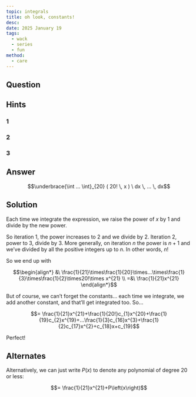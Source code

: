 ```yaml
---
topic: integrals
title: oh look, constants!
desc: 
date: 2025 January 19
tags:
  - wack
  - series
  - fun
method:
  - care
---
```



## Question
```math

```


## Hints

### 1

### 2

### 3


## Answer
```math
\underbrace{\int ... \int}_{20}
  ( 20! \, x )
\ dx \, ... \, dx
```


## Solution

Each time we integrate the expression, we raise the power of $x$ by $1$ and divide by the new power.

So iteration 1, the power increases to $2$ and we divide by $2$. Iteration 2, power to $3$, divide by $3$. More generally, on iteration $n$ the power is $n+1$ and we’ve divided by all the positive integers up to $n$. In other words, $n!$

So we end up with

```math
\begin{align*}
  &\ \frac{1}{21}\times\frac{1}{20}\times...\times\frac{1}{3}\times\frac{1}{2}\times20!\times x^{21}
  \\ =&\ \frac{1}{21}x^{21}
\end{align*}
```

But of course, we can’t forget the constants... each time we integrate, we add another constant, and that’ll get integrated too. So...

```math
= \frac{1}{21}x^{21}+\frac{1}{20!}c_{1}x^{20}+\frac{1}{19}c_{2}x^{19}+...\frac{1}{3}c_{16}x^{3}+\frac{1}{2}c_{17}x^{2}+c_{18}x+c_{19}
```

Perfect!


## Alternates

Alternatively, we can just write $P(x)$ to denote any polynomial of degree $20$ or less:

```math
= \frac{1}{21}x^{21}+P\left(x\right)
```
